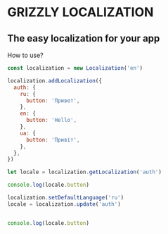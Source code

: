 # GRIZZLY LOCALIZATION

## The easy localization for your app

How to use?

```js import { Localization } from 'grizzly-localization'
const localization = new Localization('en')

localization.addLocalization({
  auth: {
    ru: {
      button: 'Привет',
    },
    en: {
      button: 'Hello',
    },
    ua: {
      button: 'Привіт',
    },
  },
})

let locale = localization.getLocalization('auth')

console.log(locale.button)

localization.setDefaultLanguage('ru')
locale = localization.update('auth')


console.log(locale.button)
```
